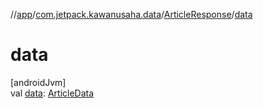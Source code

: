 //[app](../../../index.md)/[com.jetpack.kawanusaha.data](../index.md)/[ArticleResponse](index.md)/[data](data.md)

# data

[androidJvm]\
val [data](data.md): [ArticleData](../-article-data/index.md)
